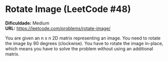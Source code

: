 # Rotate Image (LeetCode #48)

**Dificuldade:** Medium  
**URL:** https://leetcode.com/problems/rotate-image/

You are given an n x n 2D matrix representing an image. You need to rotate the image by 90 degrees (clockwise). You have to rotate the image in-place, which means you have to solve the problem without using an additional matrix.
